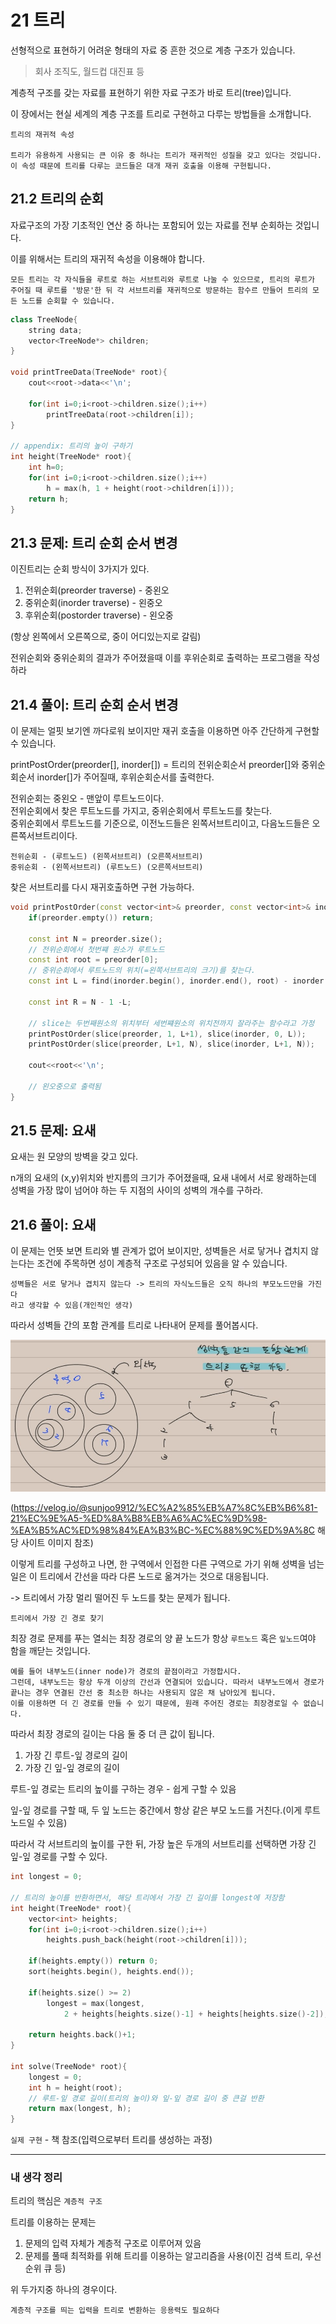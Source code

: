 # 21 트리

선형적으로 표현하기 어려운 형태의 자료 중 흔한 것으로 계층 구조가 있습니다. 
> 회사 조직도, 월드컵 대진표 등

계층적 구조를 갖는 자료를 표현하기 위한 자료 구조가 바로 트리(tree)입니다.

이 장에서는 현실 세계의 계층 구조를 트리로 구현하고 다루는 방법들을 소개합니다.

    트리의 재귀적 속성

    트리가 유용하게 사용되는 큰 이유 중 하나는 트리가 재귀적인 성질을 갖고 있다는 것입니다.
    이 속성 때문에 트리를 다루는 코드들은 대개 재귀 호출을 이용해 구현됩니다.

## 21.2 트리의 순회

자료구조의 가장 기초적인 연산 중 하나는 포함되어 있는 자료를 전부 순회하는 것입니다.

이를 위해서는 트리의 재귀적 속성을 이용해야 합니다.

    모든 트리는 각 자식들을 루트로 하는 서브트리와 루트로 나눌 수 있으므로, 트리의 루트가 주어질 때 루트를 '방문'한 뒤 각 서브트리를 재귀적으로 방문하는 함수르 만들어 트리의 모든 노드를 순회할 수 있습니다.

```cpp
class TreeNode{
    string data;
    vector<TreeNode*> children;
}

void printTreeData(TreeNode* root){
    cout<<root->data<<'\n';

    for(int i=0;i<root->children.size();i++)
        printTreeData(root->children[i]);
}

// appendix: 트리의 높이 구하기
int height(TreeNode* root){
    int h=0;
    for(int i=0;i<root->children.size();i++)
        h = max(h, 1 + height(root->children[i]));
    return h;
}
```

## 21.3 문제: 트리 순회 순서 변경

이진트리는 순회 방식이 3가지가 있다.
1. 전위순회(preorder traverse) - 중왼오
2. 중위순회(inorder traverse) - 왼중오
3. 후위순회(postorder traverse) - 왼오중

(항상 왼쪽에서 오른쪽으로, 중이 어디있는지로 갈림)

전위순회와 중위순회의 결과가 주어졌을때 이를 후위순회로 출력하는 프로그램을 작성하라

## 21.4 풀이: 트리 순회 순서 변경

이 문제는 얼핏 보기엔 까다로워 보이지만 재귀 호출을 이용하면 아주 간단하게 구현할 수 있습니다.

printPostOrder(preorder[], inorder[]) = 트리의 전위순회순서 preorder[]와 중위순회순서 inorder[]가 주어질때, 후위순회순서를 출력한다.

전위순회는 중왼오 - 맨앞이 루트노드이다.<br>
전위순회에서 찾은 루트노드를 가지고, 중위순회에서 루트노드를 찾는다.<br>
중위순회에서 루트노드를 기준으로, 이전노드들은 왼쪽서브트리이고, 다음노드들은 오른쪽서브트리이다.

    전위순회 - (루트노드) (왼쪽서브트리) (오른쪽서브트리)
    중위순회 - (왼쪽서브트리) (루트노드) (오른쪽서브트리)

찾은 서브트리를 다시 재귀호출하면 구현 가능하다.

```cpp
void printPostOrder(const vector<int>& preorder, const vector<int>& inorder){
    if(preorder.empty()) return;

    const int N = preorder.size();
    // 전위순회에서 첫번쨰 원소가 루트노드
    const int root = preorder[0];
    // 중위순회에서 루트노드의 위치(=왼쪽서브트리의 크기)를 찾는다.
    const int L = find(inorder.begin(), inorder.end(), root) - inorder.begin();

    const int R = N - 1 -L;

    // slice는 두번째원소의 위치부터 세번쨰원소의 위치전까지 잘라주는 함수라고 가정
    printPostOrder(slice(preorder, 1, L+1), slice(inorder, 0, L));
    printPostOrder(slice(preorder, L+1, N), slice(inorder, L+1, N));

    cout<<root<<'\n';

    // 왼오중으로 출력됨
}
```

## 21.5 문제: 요새

요새는 원 모양의 방벽을 갖고 있다.

n개의 요새의 (x,y)위치와 반지름의 크기가 주어졌을때, 요새 내에서 서로 왕래하는데 성벽을 가장 많이 넘어야 하는 두 지점의 사이의 성벽의 개수를 구하라.

## 21.6 풀이: 요새

이 문제는 언뜻 보면 트리와 별 관계가 없어 보이지만, 성벽들은 서로 닿거나 겹치지 않는다는 조건에 주목하면 성이 계층적 구조로 구성되어 있음을 알 수 있습니다.

    성벽들은 서로 닿거나 겹치지 않는다 -> 트리의 자식노드들은 오직 하나의 부모노드만을 가진다
    라고 생각할 수 있음(개인적인 생각)

따라서 성벽들 간의 포함 관계를 트리로 나타내어 문제를 풀어봅시다.

![Alt text](../../../img/tree_1.png)

(https://velog.io/@sunjoo9912/%EC%A2%85%EB%A7%8C%EB%B6%81-21%EC%9E%A5-%ED%8A%B8%EB%A6%AC%EC%9D%98-%EA%B5%AC%ED%98%84%EA%B3%BC-%EC%88%9C%ED%9A%8C 해당 사이트 이미지 참조)

이렇게 트리를 구성하고 나면, 한 구역에서 인접한 다른 구역으로 가기 위해 성벽을 넘는 일은 이 트리에서 간선을 따라 다른 노드로 옮겨가는 것으로 대응됩니다.

-> 트리에서 가장 멀리 떨어진 두 노드를 찾는 문제가 됩니다.

`트리에서 가장 긴 경로 찾기`

최장 경로 문제를 푸는 열쇠는 최장 경로의 양 끝 노드가 항상 `루트노드` 혹은 `잎노드`여야 함을 깨닫는 것입니다.

    예를 들어 내부노드(inner node)가 경로의 끝점이라고 가정합시다.
    그런데, 내부노드는 항상 두개 이상의 간선과 연결되어 있습니다. 따라서 내부노드에서 경로가 끝나는 경우 연결된 간선 중 최소한 하나는 사용되지 않은 채 남아있게 됩니다.
    이를 이용하면 더 긴 경로를 만들 수 있기 때문에, 원래 주어진 경로는 최장경로일 수 없습니다.

따라서 최장 경로의 길이는 다음 둘 중 더 큰 값이 됩니다.
1. 가장 긴 루트-잎 경로의 길이
2. 가장 긴 잎-잎 경로의 길이

루트-잎 경로는 트리의 높이를 구하는 경우 - 쉽게 구할 수 있음

잎-잎 경로를 구할 때, 두 잎 노드는 중간에서 항상 같은 부모 노드를 거친다.(이게 루트노드일 수 있음)

따라서 각 서브트리의 높이를 구한 뒤, 가장 높은 두개의 서브트리를 선택하면 가장 긴 잎-잎 경로를 구할 수 있다.

```cpp
int longest = 0;

// 트리의 높이를 반환하면서, 해당 트리에서 가장 긴 길이를 longest에 저장함
int height(TreeNode* root){
    vector<int> heights;
    for(int i=0;i<root->children.size();i++)
        heights.push_back(height(root->children[i]));

    if(heights.empty()) return 0;
    sort(heights.begin(), heights.end());

    if(heights.size() >= 2)
        longest = max(longest, 
            2 + heights[heights.size()-1] + heights[heights.size()-2]);
    
    return heights.back()+1;
}

int solve(TreeNode* root){
    longest = 0;
    int h = height(root);
    // 루트-잎 경로 길이(트리의 높이)와 잎-잎 경로 길이 중 큰걸 반환
    return max(longest, h);
}
```

`실제 구현` - 책 참조(입력으로부터 트리를 생성하는 과정)


---

### 내 생각 정리

트리의 핵심은 `계층적 구조`

트리를 이용하는 문제는 
1. 문제의 입력 자체가 계층적 구조로 이루어져 있음
2. 문제를 풀때 최적화를 위해 트리를 이용하는 알고리즘을 사용(이진 검색 트리, 우선순위 큐 등)

위 두가지중 하나의 경우이다.

    계층적 구조를 띄는 입력을 트리로 변환하는 응용력도 필요하다